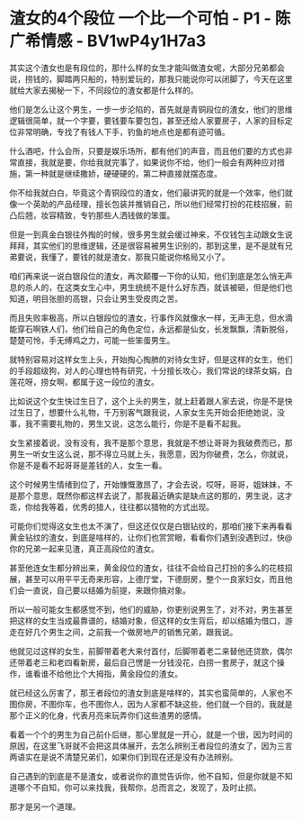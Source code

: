 # 渣女的4个段位 一个比一个可怕 - P1 - 陈广希情感 - BV1wP4y1H7a3

其实这个渣女也是有段位的，那什么样的女生才能叫做渣女呢，大部分兄弟都会说，捞钱的，脚踏两只船的，特别爱玩的，那我只能说你可以闭脚了，今天在这里就给大家去揭秘一下，不同段位的渣女都是什么样的。

他们是怎么让这个男生，一步一步沦陷的，首先就是青铜段位的渣女，他们的思维逻辑很简单，就一个字要，要钱要车要包包，甚至还给人家要房子，人家的目标定位非常明确，专找了有钱人下手，钓鱼的地点也是都有迹可循。

什么酒吧，什么会所，只要是娱乐场所，都有他们的声音，而且他们要的方式也非常直接，我就是要，你给我就完事了，如果说你不给，他们一般会有两种应对措施，第一种就是继续撒娇，硬硬硬的，第二种直接就摆态度。

你不给我就白白，毕竟这个青铜段位的渣女，他们最讲究的就是一个效率，他们就像一个英助的产品经理，擅长包装并推销自己，所以他们经常打扮的花枝招展，前凸后翘，妆容精致，专钓那些人洒钱做的笨蛋。

但是一到真金白银往外掏的时候，很多男生就会缓过神来，不仅钱包主动跟女生说拜拜，其实他们的思维逻辑，还是很容易被男生识别的，那到这里，是不是就有兄弟要说，我懂了，要钱的就是渣女，那我只能说你格局又小了。

咱们再来说一说白银段位的渣女，再次颠覆一下你的认知，他们到底是怎么悄无声息的杀人的，在这类女生心中，男生统统不是什么好东西，就该被砸，但是他们也知道，明目张胆的高银，只会让男生受皮肉之苦。

而且失败率极高，所以白银段位的渣女，行事作风就像水一样，无声无息，但水滴能穿石啊铁人们，他们给自己的角色定位，永远都是仙女，长发飘飘，清新脱俗，楚楚可怜，手无缚鸡之力，可能一些笨蛋男生。

就特别容易对这样女生上头，开始掏心掏肺的对待女生好，但是这样的女生，他们的手段超级狗，对人的心理也特有研究，十分擅长攻心，我们常说的绿茶女娟，白莲花呀，捞女啊，都属于这一段位的渣女。

比如说这个女生快过生日了，这个上头的男生，就上赶着跟人家去说，你是不是快过生日了，想要什么礼物，千万别客气跟我说，人家女生先开始会拒绝她说，没事，我不需要礼物的，男生又说，这怎么能行，你是不是看不起我。

女生紧接着说，没有没有，我不是那个意思，我就是不想让哥哥为我破费而已，那男生一听女生这么说，那不得立马就上头，我愿意，因为你破费，怎么，你就说，你是不是看不起哥哥是差钱的人，女生一看。

这个时候男生情绪到位了，开始慷慨激昂了，才会去说，哎呀，哥哥，姐妹妹，不是那个意思，既然你都这样去说了，那我最近确实是缺点这的那的，男生说，这才乖，你给我等着，优秀的猎人，往往都以猎物的方式出现。

可能你们觉得这女生也太不演了，但这还仅仅是白银钻纹的，那咱们接下来再看看黄金钻纹的渣女，到底是啥样的，让你们也赏赏眼，看看你们遇到没遇到过，快@你的兄弟一起来见渣，真正高段位的渣女。

甚至他连女生都分辨出来，黄金段位的渣女，往往不会给自己打扮的多么的花枝招展，甚至可以用平平无奇来形容，上德厅堂，下德厨房，整个一良家妇女，而且他们会一直说，自己要以结婚为前提，来跟你搞对象。

所以一般可能女生都感觉不到，他们的威胁，你更别说男生了，对不对，男生甚至把这样的女生当成最靠谱的，结婚对象，但这样的女生背后，却以结婚为借口，游走在好几个男生之间，之前我一个做房地产的销售兄弟，跟我说。

他就见过这样的女生，前脚带着老大来付首付，后脚带着老二来替他还贷款，偶尔还带着老三和老四看新房，最后自己愣是一分钱没花，白捞一套房子，就这个操作，谁看谁不给他比个大拇指，黄金段位的渣女。

就已经这么厉害了，那王者段位的渣女到底是啥样的，其实也蛮简单的，人家也不图你房，不图你车，也不图你人，因为人家都不缺这些，他们就一个目的，我就是那个正义的化身，代表月亮来玩弄你们这些渣男的感情。

看着一个个的男生为自己前仆后继，那心里就是一开心，就是一个很，因为时间的原因，在这里飞哥就不会把这具体展开，去怎么辨别王者段位的渣女了，因为三言两语实在是说不清楚兄弟们，如果你们到现在还是没有办法辨别。

自己遇到的到底是不是渣女，或者说你的直觉告诉你，他不自知，但是你就是不知道哪个不自知，你可以来找我，我帮你，总而言之，发现了，及时止损。

那才是另一个道理。